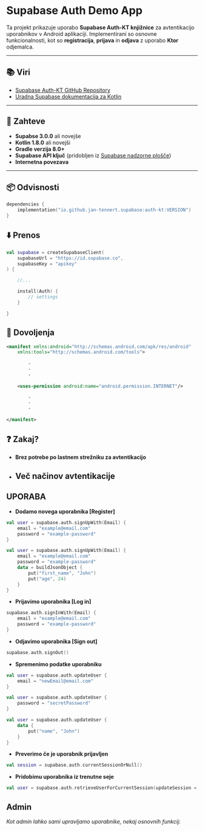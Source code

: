 # Supabase Auth Demo App

Ta projekt prikazuje uporabo **Supabase Auth-KT knjižnice** za avtentikacijo uporabnikov v Android aplikaciji. Implementirani so osnovne funkcionalnosti, kot so **registracija**, **prijava** in **odjava** z uporabo **Ktor** odjemalca.

---

## 📚 Viri

- [Supabase Auth-KT GitHub Repository](https://github.com/supabase-community/supabase-kt/tree/master/Auth)
- [Uradna Supabase dokumentacija za Kotlin](https://supabase.com/docs/reference/kotlin/auth-signup)

---

## 🔧 Zahteve

- **Supabse 3.0.0** ali novejše
- **Kotlin 1.8.0** ali novejši
- **Gradle verzija 8.0+**
- **Supabase API ključ** (pridobljen iz [Supabase nadzorne plošče](https://supabase.com))
- **Internetna povezava** 

---

## 📦 Odvisnosti

```kotlin
dependencies {
    implementation("io.github.jan-tennert.supabase:auth-kt:VERSION")
}
```
##  ⬇️ Prenos
```kotlin
val supabase = createSupabaseClient(
    supabaseUrl = "https://id.supabase.co",
    supabaseKey = "apikey"
) {

    //...

    install(Auth) {
        // settings
    }

}
```

## 🔑 Dovoljenja

```xml
<manifest xmlns:android="http://schemas.android.com/apk/res/android"  
    xmlns:tools="http://schemas.android.com/tools">
    
        -
        -
        -
                
    <uses-permission android:name="android.permission.INTERNET"/>

        -
        -
        -
        
</manifest>
```


## ❓ Zakaj?

- **Brez potrebe po lastnem strežniku za avtentikacijo**
- **Več načinov avtentikacije**
    - 

## UPORABA

- **Dodamo novega uporabnika [Register]**
```kotlin
val user = supabase.auth.signUpWith(Email) {
    email = "example@email.com"
    password = "example-password"
}

val user = supabase.auth.signUpWith(Email) {
    email = "example@email.com"
    password = "example-password"
    data = buildJsonObject {
        put("first_name", "John")
        put("age", 24)
    }
}

```

- **Prijavimo uporabnika [Log in]**
```kotlin
supabase.auth.signInWith(Email) {
    email = "example@email.com"
    password = "example-password"
}


```
- **Odjavimo uporabnika [Sign out]**
```kotlin
supabase.auth.signOut()
```

- **Spremenimo podatke uporabniku**
```kotlin
val user = supabase.auth.updateUser {
    email = "newEmail@email.com"
}

val user = supabase.auth.updateUser {
    password = "secretPassword"
}

val user = supabase.auth.updateUser {
    data {
        put("name", "John")
    }
}
```

- **Preverimo če je uporabnik prijavljen**
```kotlin
val session = supabase.auth.currentSessionOrNull()
```

- **Pridobimu uporabnika iz trenutne seje**
```kotlin
val user = supabase.auth.retrieveUserForCurrentSession(updateSession = true)

``````
## Admin
*Kot admin lahko sami upravljamo uporabnike, nekaj osnovnih funkcij:*
